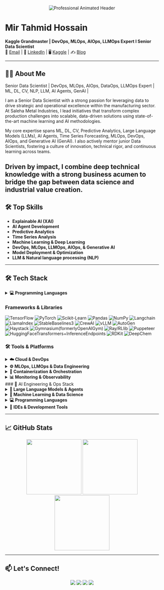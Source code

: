 <!-- Professional GitHub Profile Header -->
<div align="center">
  <br>
  <img src="https://readme-typing-svg.demolab.com?font=Fira+Code&weight=600&size=26&pause=1000&color=58A6FF&center=true&vCenter=true&width=600&lines=Hi+%F0%9F%91%8B%2C+I'm+Mir+Tahmid;AI+Engineer+%F0%9F%A7%A0;Data+Scientist+%F0%9F%93%8A;ML+Researcher+%F0%9F%94%8D;Open+Source+Contributor+%E2%9C%A8" alt="Professional Animated Header" />
  <br>
</div>

# Mir Tahmid Hossain

**Kaggle Grandmaster | DevOps, MLOps, AIOps, LLMOps Expert I Senior Data Scientist**  
📧 [Email](mailto:mirtahmid@gmail.com) | 🔗 [LinkedIn](https://www.linkedin.com/in/mirtahmid) | 🖥️ [Kaggle](https://www.kaggle.com/tahmidmir/code) | ✍️ [Blog](https://medium.com/@mirtahmid)

---

## 👨‍💻 About Me

Senior Data Scientist | DevOps, MLOps, AIOps, DataOps, LLMOps Expert | ML, DL, CV, NLP, LLM, AI Agents, GenAI |

I am a Senior Data Scientist with a strong passion for leveraging data to drive strategic and operational excellence within the manufacturing sector. At Saleha Metal Industries, I lead initiatives that transform complex production challenges into scalable, data-driven solutions using state-of-the-art machine learning and AI methodologies.

My core expertise spans ML, DL, CV, Predictive Analytics, Large Language Models (LLMs), AI Agents, Time Series Forecasting, MLOps, DevOps, AIOps, and Generative AI (GenAI). I also actively mentor junior Data Scientists, fostering a culture of innovation, technical rigor, and continuous learning across teams.

Driven by impact, I combine deep technical knowledge with a strong business acumen to bridge the gap between data science and industrial value creation.
---

## 🛠️ Top Skills

- **Explainable AI (XAI)**
- **AI Agent Development**
- **Predictive Analytics**
- **Time Series Analysis**
- **Machine Learning & Deep Learning**
- **DevOps, MLOps, LLMOps, AIOps,  & Generative AI**
- **Model Deployment & Optimization**
- **LLM & Natural language processing (NLP)**
---

## 🛠️ Tech Stack

<details>
<summary><strong>💻 Programming Languages</strong></summary>
<br>

![Python](https://img.shields.io/badge/-Python-3776AB?style=for-the-badge&logo=python&logoColor=white)
![R](https://img.shields.io/badge/-R-276DC3?style=for-the-badge&logo=r&logoColor=white)
![SQL](https://img.shields.io/badge/-SQL-4479A1?style=for-the-badge&logo=postgresql&logoColor=white)
![Bash](https://img.shields.io/badge/-Bash-4EAA25?style=for-the-badge&logo=gnu-bash&logoColor=white)
![JavaScript](https://img.shields.io/badge/-JavaScript-F7DF1E?style=for-the-badge&logo=javascript&logoColor=black)

</details>

### **Frameworks & Libraries**
![TensorFlow](https://img.shields.io/badge/-TensorFlow-FF6F00?style=for-the-badge&logo=tensorflow&logoColor=white)
![PyTorch](https://img.shields.io/badge/-PyTorch-EE4C2C?style=for-the-badge&logo=pytorch&logoColor=white)
![Scikit-Learn](https://img.shields.io/badge/-Scikit%20Learn-F7931E?style=for-the-badge&logo=scikit-learn&logoColor=white)
![Pandas](https://img.shields.io/badge/-Pandas-150458?style=for-the-badge&logo=pandas&logoColor=white)
![NumPy](https://img.shields.io/badge/-NumPy-013243?style=for-the-badge&logo=numpy&logoColor=white)
![Langchain](https://img.shields.io/badge/-Langchain-013243?style=for-the-badge&logo=numpy&logoColor=white)
![LlamaIndex](https://img.shields.io/badge/-LlamaIndex-013243?style=for-the-badge&logo=numpy&logoColor=white)
![StableBaselines3](https://img.shields.io/badge/-StableBaselines3-013243?style=for-the-badge&logo=numpy&logoColor=white)
![CrewAI](https://img.shields.io/badge/-CrewAI-013243?style=for-the-badge&logo=numpy&logoColor=white)
![vLLM](https://img.shields.io/badge/-vLLM-013243?style=for-the-badge&logo=numpy&logoColor=white)
![AutoGen](https://img.shields.io/badge/-AutoGen-013243?style=for-the-badge&logo=numpy&logoColor=white)
![Haystack](https://img.shields.io/badge/-Haystack-013243?style=for-the-badge&logo=numpy&logoColor=white)
![Gymnasium(formerlyOpenAIGym)](https://img.shields.io/badge/-Gymnasium(formerlyOpenAIGym)-013243?style=for-the-badge&logo=numpy&logoColor=white)
![Ray/RLlib](https://img.shields.io/badge/-Ray/RLlib-013243?style=for-the-badge&logo=numpy&logoColor=white)
![Puppeteer](https://img.shields.io/badge/-Puppeteer-013243?style=for-the-badge&logo=numpy&logoColor=white)
![HuggingFaceTransformers+InferenceEndpoints](https://img.shields.io/badge/-HuggingFaceTransformers+InferenceEndpoints-013243?style=for-the-badge&logo=numpy&logoColor=white)
![RDKit](https://img.shields.io/badge/-RDKit-013243?style=for-the-badge&logo=numpy&logoColor=white)
![DeepChem](https://img.shields.io/badge/-DeepChem-013243?style=for-the-badge&logo=numpy&logoColor=white)








### 🛠️ Tools & Platforms

<details>
<summary><strong>☁️ Cloud & DevOps</strong></summary>
<br>

![AWS](https://img.shields.io/badge/-AWS-232F3E?style=for-the-badge&logo=amazon-aws&logoColor=white)
![Azure](https://img.shields.io/badge/-Azure-0089D6?style=for-the-badge&logo=microsoft-azure&logoColor=white)
![GCP](https://img.shields.io/badge/-Google%20Cloud-4285F4?style=for-the-badge&logo=google-cloud&logoColor=white)
![Digital Ocean](https://img.shields.io/badge/-DigitalOcean-0080FF?style=for-the-badge&logo=digitalocean&logoColor=white)
![Terraform](https://img.shields.io/badge/-Terraform-623CE4?style=for-the-badge&logo=terraform&logoColor=white)
![Ansible](https://img.shields.io/badge/-Ansible-EE0000?style=for-the-badge&logo=ansible&logoColor=white)
![Jenkins](https://img.shields.io/badge/-Jenkins-D24939?style=for-the-badge&logo=jenkins&logoColor=white)
![Git](https://img.shields.io/badge/-Git-F05032?style=for-the-badge&logo=git&logoColor=white)

</details>

<details>
<summary><strong>⚙️ MLOps, LLMOps & Data Engineering</strong></summary>
<br>

![MLOps](https://img.shields.io/badge/-MLOps-6C63FF?style=for-the-badge&logo=mlflow&logoColor=white)
![LLMOps](https://img.shields.io/badge/-LLMOps-F0931A?style=for-the-badge&logo=vertex-ai&logoColor=white)
![AIOps](https://img.shields.io/badge/-AIOps-00B8D4?style=for-the-badge&logo=splunk&logoColor=white)
![DataOps](https://img.shields.io/badge/-DataOps-FF4081?style=for-the-badge&logo=dvc&logoColor=white)
![MLflow](https://img.shields.io/badge/-MLflow-0194D0?style=for-the-badge&logo=mlflow&logoColor=white)
![DVC](https://img.shields.io/badge/-DVC-945DD6?style=for-the-badge&logo=dvc&logoColor=white)
![Airflow](https://img.shields.io/badge/-Airflow-017CEE?style=for-the-badge&logo=apache-airflow&logoColor=white)
![Kubeflow](https://img.shields.io/badge/-Kubeflow-0069AA?style=for-the-badge&logo=kubeflow&logoColor=white)

</details>
<details>
<summary><strong>🐳 Containerization & Orchestration</strong></summary>
<br>

![Docker](https://img.shields.io/badge/-Docker-2496ED?style=for-the-badge&logo=docker&logoColor=white)
![Kubernetes](https://img.shields.io/badge/-Kubernetes-326CE5?style=for-the-badge&logo=kubernetes&logoColor=white)
![Lens](https://img.shields.io/badge/-Lens-2C2D72?style=for-the-badge&logo=lens&logoColor=white)

</details>

<details>
<summary><strong>📊 Monitoring & Observability</strong></summary>
<br>

![Prometheus](https://img.shields.io/badge/-Prometheus-E6522C?style=for-the-badge&logo=prometheus&logoColor=white)
![Grafana](https://img.shields.io/badge/-Grafana-F46800?style=for-the-badge&logo=grafana&logoColor=white)
![Loki](https://img.shields.io/badge/-Loki-000000?style=for-the-badge&logo=loki&logoColor=white)

</details>
### 🚀 AI Engineering & Ops Stack

<details>
<summary><strong>🧠 Large Language Models & Agents</strong></summary>
<br>

![Transformers](https://img.shields.io/badge/-Transformers-FFB86C?style=for-the-badge&logo=huggingface&logoColor=black)
![LLMs](https://img.shields.io/badge/-LLMs-ffc107?style=for-the-badge&logo=openai&logoColor=black)
![RAG](https://img.shields.io/badge/-RAG-4caf50?style=for-the-badge&logo=vectorworks&logoColor=white)
![AI Agents](https://img.shields.io/badge/-AI%20Agents-00bcd4?style=for-the-badge&logo=autogpt&logoColor=white)
![LangChain](https://img.shields.io/badge/-LangChain-007acc?style=for-the-badge&logo=python&logoColor=white)
![Haystack](https://img.shields.io/badge/-Haystack-7952B3?style=for-the-badge&logo=haystack&logoColor=white)

</details>
<details>
<summary><strong>🧠 Machine Learning & Data Science</strong></summary>
<br>

![Jupyter](https://img.shields.io/badge/-Jupyter-F37626?style=for-the-badge&logo=jupyter&logoColor=white)
![Tableau](https://img.shields.io/badge/-Tableau-E97627?style=for-the-badge&logo=tableau&logoColor=white)
![Hugging Face](https://img.shields.io/badge/-HuggingFace-FFD21F?style=for-the-badge&logo=huggingface&logoColor=black)
![PyTorch](https://img.shields.io/badge/-PyTorch-EE4C2C?style=for-the-badge&logo=pytorch&logoColor=white)
![TensorFlow](https://img.shields.io/badge/-TensorFlow-FF6F00?style=for-the-badge&logo=tensorflow&logoColor=white)
![Scikit-learn](https://img.shields.io/badge/-Scikit--learn-F7931E?style=for-the-badge&logo=scikit-learn&logoColor=white)
![Pandas](https://img.shields.io/badge/-Pandas-150458?style=for-the-badge&logo=pandas&logoColor=white)
![NumPy](https://img.shields.io/badge/-NumPy-013243?style=for-the-badge&logo=numpy&logoColor=white)
![Matplotlib](https://img.shields.io/badge/-Matplotlib-11557C?style=for-the-badge&logo=matplotlib&logoColor=white)
![Seaborn](https://img.shields.io/badge/-Seaborn-0099CC?style=for-the-badge&logo=seaborn&logoColor=white)

![Transformers](https://img.shields.io/badge/-Transformers-FFB800?style=for-the-badge&logo=transformers&logoColor=black)
![RAG](https://img.shields.io/badge/-RAG-6C3483?style=for-the-badge&logo=readme&logoColor=white)
![LLMs](https://img.shields.io/badge/-LLMs-1A73E8?style=for-the-badge&logo=google&logoColor=white)
![AI Agents](https://img.shields.io/badge/-AI%20Agents-2ECC71?style=for-the-badge&logo=openai&logoColor=white)

</details>

<details>
<summary><strong>💻 Programming Languages</strong></summary>
<br>

![Python](https://img.shields.io/badge/-Python-3776AB?style=for-the-badge&logo=python&logoColor=white)
![R](https://img.shields.io/badge/-R-276DC3?style=for-the-badge&logo=r&logoColor=white)
![SQL](https://img.shields.io/badge/-SQL-4479A1?style=for-the-badge&logo=postgresql&logoColor=white)
![Bash](https://img.shields.io/badge/-Bash-4EAA25?style=for-the-badge&logo=gnu-bash&logoColor=white)
![JavaScript](https://img.shields.io/badge/-JavaScript-F7DF1E?style=for-the-badge&logo=javascript&logoColor=black)

</details>

<details>
<summary><strong>🧩 IDEs & Development Tools</strong></summary>
<br>

![VS Code](https://img.shields.io/badge/-VSCode-007ACC?style=for-the-badge&logo=visual-studio-code&logoColor=white)
![PyCharm](https://img.shields.io/badge/-PyCharm-000000?style=for-the-badge&logo=pycharm&logoColor=white)
![Jupyter Notebook](https://img.shields.io/badge/-Jupyter_Notebook-F37626?style=for-the-badge&logo=jupyter&logoColor=white)
![Google Colab](https://img.shields.io/badge/-Colab-F9AB00?style=for-the-badge&logo=google-colab&logoColor=white)
![GitHub Codespaces](https://img.shields.io/badge/-GitHub%20Codespaces-181717?style=for-the-badge&logo=github&logoColor=white)

</details>


---

## 📈 GitHub Stats

<div align="center">
  <img height="180em" src="https://github-readme-stats.vercel.app/api?username=tahmidmir&show_icons=true&theme=dark&include_all_commits=true&count_private=true"/>
  <img height="180em" src="https://github-readme-streak-stats.herokuapp.com/?user=tahmidmir&theme=dark"/>
  <img height="180em" src="https://github-readme-stats.vercel.app/api/top-langs/?username=tahmidmir&layout=compact&theme=dark"/>
</div>

---

## 📫 Let's Connect!

<p align="center">
  <a href="mailto:mirtahmid@gmail.com"><img src="https://img.shields.io/badge/-Email-EA4335?style=for-the-badge&logo=Gmail&logoColor=white"/></a>
  <a href="https://www.linkedin.com/in/mirtahmid"><img src="https://img.shields.io/badge/-LinkedIn-0A66C2?style=for-the-badge&logo=LinkedIn&logoColor=white"/></a>
  <a href="https://www.kaggle.com/tahmidmir/code"><img src="https://img.shields.io/badge/-Kaggle-20BEFF?style=for-the-badge&logo=Kaggle&logoColor=white"/></a>
  <a href="https://medium.com/@mirtahmid"><img src="https://img.shields.io/badge/-Medium-12100E?style=for-the-badge&logo=Medium&logoColor=white"/></a>
</p>
